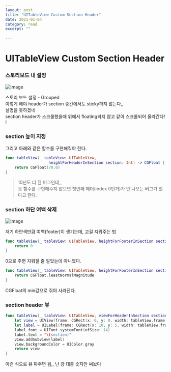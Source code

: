 ```yaml
---
layout: post
title: "UITableView Custom Section Header" 
date: 2021-01-04
category: read 
excerpt: ""

---
```


# UITableView Custom Section Header

### 스토리보드 내 설정

![image](https://user-images.githubusercontent.com/28949235/103515938-f9fa2e80-4eb2-11eb-9c27-cb5eefd02351.png)

스토리 보드 설정 - Grouped  
이렇게 해야 header가 section 중간에서도 sticky하지 않는다,,  
설명을 못하겠네  
section header가 스크롤했을때 위에서 floating되지 않고 같이 스크롤되어 올라간다! !



### section 높이 지정

그리고 아래와 같은 함수를 구현해줘야 한다.

```swift
func tableView(_ tableView: UITableView,
                   heightForHeaderInSection section: Int) -> CGFloat {
    return CGFloat(70.0)
}
```

> 10년도 더 된 버그인데,,  
> 요 함수를 구현해주지 않으면 첫번째 헤더(index 0인거)가 안 나오는 버그가 있다고 한다.

### section 하단 여백 삭제

![image](https://user-images.githubusercontent.com/28949235/103517265-33cc3480-4eb5-11eb-88a3-d176f6f115b5.png)

저기 하얀색만큼 여백(footer)이 생기는데, 고걸 지워주는 법

```swift
func tableView(_ tableView: UITableView, heightForFooterInSection section: Int) -> CGFloat {
    return 0 
}
```

0으로 주면 지워질 줄 알았는데 아니였다.

```swift
func tableView(_ tableView: UITableView, heightForFooterInSection section: Int) -> CGFloat {
    return CGFloat.leastNormalMagnitude
}
```

CGFloat의 min값으로 줘야 사라진다.

### section header 뷰

```swift
func tableView(_ tableView: UITableView, viewForHeaderInSection section: Int) -> UIView? {
	let view = UIView(frame: CGRect(x: 0, y: 0, width: tableView.frame.size.width, height: 18))
	let label = UILabel(frame: CGRect(x: 10, y: 5, width: tableView.frame.size.width, height: 18))
	label.font = UIFont.systemFont(ofSize: 14)
	label.text = "\(section)" 
	view.addSubview(label)
	view.backgroundColor = UIColor.gray 
	return view
}
```

이런 식으로 뷰 짜주면 됨,, 난 걍 대충 숫자만 써놨다

